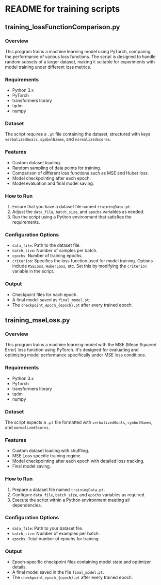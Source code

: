 # README for training scripts

## training_lossFunctionComparison.py

### Overview
This program trains a machine learning model using PyTorch, comparing the performance of various loss functions. The script is designed to handle random subsets of a larger dataset, making it suitable for experiments with model training under different loss metrics.

### Requirements
- Python 3.x
- PyTorch
- transformers library
- tqdm
- numpy

### Dataset
The script requires a `.pt` file containing the dataset, structured with keys `verbalizedGoals`, `symbolNames`, and `normalizedScores`.

### Features
- Custom dataset loading.
- Random sampling of data points for training.
- Comparison of different loss functions such as MSE and Huber loss.
- Model checkpointing after each epoch.
- Model evaluation and final model saving.

### How to Run
1. Ensure that you have a dataset file named `trainingData.pt`.
2. Adjust the `data_file`, `batch_size`, and `epochs` variables as needed.
3. Run the script using a Python environment that satisfies the requirements.

### Configuration Options
- `data_file`: Path to the dataset file.
- `batch_size`: Number of samples per batch.
- `epochs`: Number of training epochs.
- `criterion`: Specifies the loss function used for model training. Options include `MSELoss`, `HuberLoss`, etc. Set this by modifying the `criterion` variable in the script.

### Output
- Checkpoint files for each epoch.
- A final model saved as `final_model.pt`.
- The `checkpoint_epoch_{epoch}.pt` after every trained epoch.

## training_mseLoss.py

### Overview
This program trains a machine learning model with the MSE (Mean Squared Error) loss function using PyTorch. It's designed for evaluating and optimizing model performance specifically under MSE loss conditions.

### Requirements
- Python 3.x
- PyTorch
- transformers library
- tqdm
- numpy

### Dataset
The script expects a `.pt` file formatted with `verbalizedGoals`, `symbolNames`, and `normalizedScores`.

### Features
- Custom dataset loading with shuffling.
- MSE Loss specific training regime.
- Model checkpointing after each epoch with detailed loss tracking.
- Final model saving.

### How to Run
1. Prepare a dataset file named `trainingData.pt`.
2. Configure `data_file`, `batch_size`, and `epochs` variables as required.
3. Execute the script within a Python environment meeting all dependencies.

### Configuration Options
- `data_file`: Path to your dataset file.
- `batch_size`: Number of examples per batch.
- `epochs`: Total number of epochs for training.

### Output
- Epoch-specific checkpoint files containing model state and optimizer details.
- A final model saved in the file `final_model.pt`.
- The `checkpoint_epoch_{epoch}.pt` after every trained epoch.

